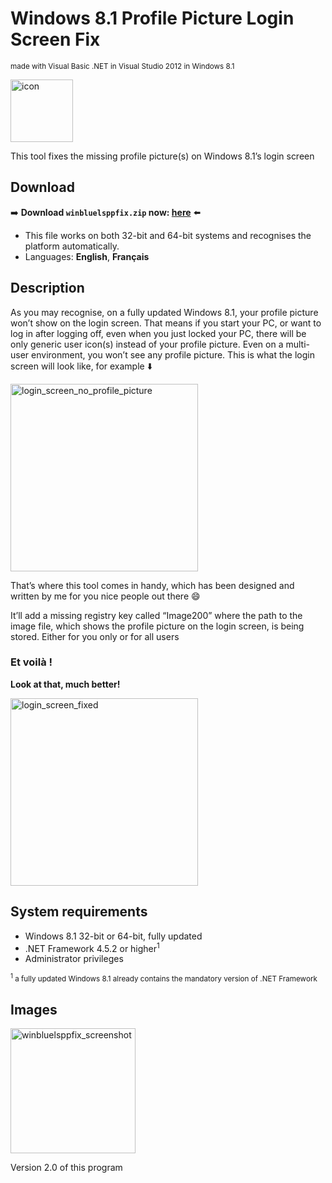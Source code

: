 # Windows 8.1 Profile Picture Login Screen Fix
<sup>made with Visual Basic .NET in Visual Studio 2012 in Windows 8.1</sup>

<img width="100" alt="icon" src="https://github.com/user-attachments/assets/302758c9-194d-4929-b553-d800bc5e11f0" />

This tool fixes the missing profile picture(s) on Windows 8.1’s login screen

## Download
➡️ **Download <code>winbluelsppfix.zip</code> now: <a href="https://github.com/win8-png/winbluelsppfix/releases/latest">here</a>** ⬅️

* This file works on both 32-bit and 64-bit systems and recognises the platform automatically.
* Languages: **English**, **Français**

## Description
As you may recognise, on a fully updated Windows 8.1, your profile picture won’t show on the login screen. That means if you start your PC, or want to log in after logging off, even when you just locked your PC, there will be only generic user icon(s) instead of your profile picture. Even on a multi-user environment, you won’t see any profile picture. This is what the login screen will look like, for example ⬇️

<img width="300" alt="login_screen_no_profile_picture" src="https://github.com/user-attachments/assets/1ea9e660-867f-4837-9357-180098e1aa1c" />

That’s where this tool comes in handy, which has been designed and written by me for you nice people out there 😄

It’ll add a missing registry key called “Image200” where the path to the image file, which shows the profile picture on the login screen, is being stored. Either for you only or for all users

### Et voilà !
**Look at that, much better!** 

<img width="300" alt="login_screen_fixed" src="https://github.com/user-attachments/assets/7dc7c0bd-a284-4007-8d15-20e745172eba" />

## System requirements
* Windows 8.1 32-bit or 64-bit, fully updated
* .NET Framework 4.5.2 or higher<sup>1</sup>
* Administrator privileges

<sub><sup>1</sup> a fully updated Windows 8.1 already contains the mandatory version of .NET Framework</sub>

## Images

<img width="200" alt="winbluelsppfix_screenshot" src="https://github.com/user-attachments/assets/177525fe-755f-49e1-b9da-5716664ad070" />

Version 2.0 of this program

